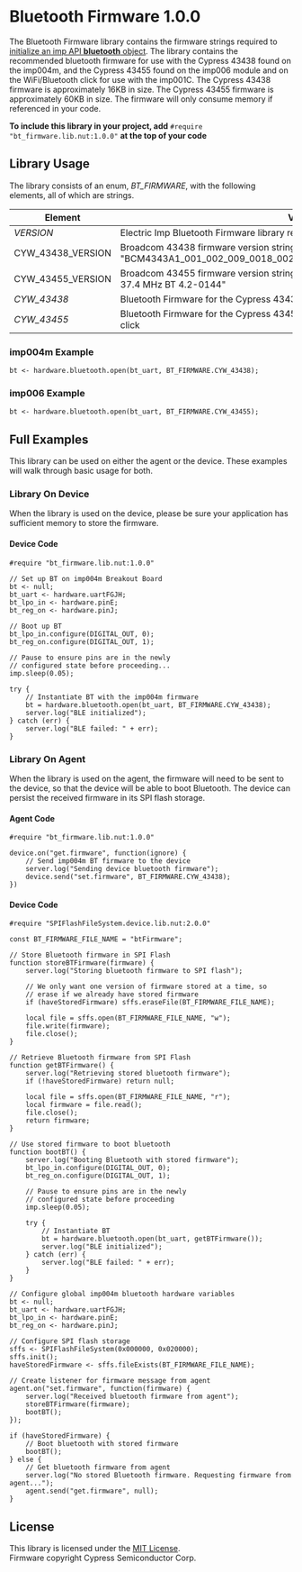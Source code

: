 # Bluetooth Firmware 1.0.0 #

The Bluetooth Firmware library contains the firmware strings required to [initialize an imp API **bluetooth** object](https://developer.electricimp.com/api/hardware/bluetooth/open). The library contains the recommended bluetooth firmware for use with the Cypress 43438 found on the imp004m, and the Cypress 43455 found on the imp006 module and on the WiFi/Bluetooth click for use with the imp001C. The Cypress 43438 firmware is approximately 16KB in size. The Cypress 43455 firmware is approximately 60KB in size. The firmware will only consume memory if referenced in your code.

**To include this library in your project, add** `#require "bt_firmware.lib.nut:1.0.0"` **at the top of your code**

## Library Usage ##

The library consists of an enum, *BT_FIRMWARE*, with the following elements, all of which are strings.

| Element | Value |
| --- | --- |
| *VERSION* | Electric Imp Bluetooth Firmware library release version |
| CYW_43438_VERSION | Broadcom 43438 firmware version string "BCM4343A1_001_002_009_0018_0028_Generic_UART_37_4MHz_wlbga_ref_hcd" |
| CYW_43455_VERSION | Broadcom 43455 firmware version string "BCM4345C0 Murata Type-1MW UART 37.4 MHz BT 4.2-0144" |
| *CYW_43438* | Bluetooth Firmware for the Cypress 43438 found on the imp004m |
| *CYW_43455* | Bluetooth Firmware for the Cypress 43455 found on the imp006 and WiFi/Bluetooth click |

### imp004m Example ###

```squirrel
bt <- hardware.bluetooth.open(bt_uart, BT_FIRMWARE.CYW_43438);
```

### imp006 Example ###

```squirrel
bt <- hardware.bluetooth.open(bt_uart, BT_FIRMWARE.CYW_43455);
```

## Full Examples ##

This library can be used on either the agent or the device. These examples will walk through basic usage for both.

### Library On Device ###

When the library is used on the device, please be sure your application has sufficient memory to store the firmware.

#### Device Code ####

```squirrel
#require "bt_firmware.lib.nut:1.0.0"

// Set up BT on imp004m Breakout Board
bt <- null;
bt_uart <- hardware.uartFGJH;
bt_lpo_in <- hardware.pinE;
bt_reg_on <- hardware.pinJ;

// Boot up BT
bt_lpo_in.configure(DIGITAL_OUT, 0);
bt_reg_on.configure(DIGITAL_OUT, 1);

// Pause to ensure pins are in the newly
// configured state before proceeding...
imp.sleep(0.05);

try {
    // Instantiate BT with the imp004m firmware
    bt = hardware.bluetooth.open(bt_uart, BT_FIRMWARE.CYW_43438);
    server.log("BLE initialized");
} catch (err) {
    server.log("BLE failed: " + err);
}
```

### Library On Agent ###

When the library is used on the agent, the firmware will need to be sent to the device, so that the device will be able to boot Bluetooth. The device can persist the received firmware in its SPI flash storage.

#### Agent Code ####

```squirrel
#require "bt_firmware.lib.nut:1.0.0"

device.on("get.firmware", function(ignore) {
    // Send imp004m BT firmware to the device
    server.log("Sending device bluetooth firmware");
    device.send("set.firmware", BT_FIRMWARE.CYW_43438);
})
```

#### Device Code ####

```squirrel
#require "SPIFlashFileSystem.device.lib.nut:2.0.0"

const BT_FIRMWARE_FILE_NAME = "btFirmware";

// Store Bluetooth firmware in SPI Flash
function storeBTFirmware(firmware) {
    server.log("Storing bluetooth firmware to SPI flash");

    // We only want one version of firmware stored at a time, so
    // erase if we already have stored firmware
    if (haveStoredFirmware) sffs.eraseFile(BT_FIRMWARE_FILE_NAME);

    local file = sffs.open(BT_FIRMWARE_FILE_NAME, "w");
    file.write(firmware);
    file.close();
}

// Retrieve Bluetooth firmware from SPI Flash
function getBTFirmware() {
    server.log("Retrieving stored bluetooth firmware");
    if (!haveStoredFirmware) return null;

    local file = sffs.open(BT_FIRMWARE_FILE_NAME, "r");
    local firmware = file.read();
    file.close();
    return firmware;
}

// Use stored firmware to boot bluetooth
function bootBT() {
    server.log("Booting Bluetooth with stored firmware");
    bt_lpo_in.configure(DIGITAL_OUT, 0);
    bt_reg_on.configure(DIGITAL_OUT, 1);

    // Pause to ensure pins are in the newly
    // configured state before proceeding
    imp.sleep(0.05);

    try {
        // Instantiate BT
        bt = hardware.bluetooth.open(bt_uart, getBTFirmware());
        server.log("BLE initialized");
    } catch (err) {
        server.log("BLE failed: " + err);
    }
}

// Configure global imp004m bluetooth hardware variables
bt <- null;
bt_uart <- hardware.uartFGJH;
bt_lpo_in <- hardware.pinE;
bt_reg_on <- hardware.pinJ;

// Configure SPI flash storage
sffs <- SPIFlashFileSystem(0x000000, 0x020000);
sffs.init();
haveStoredFirmware <- sffs.fileExists(BT_FIRMWARE_FILE_NAME);

// Create listener for firmware message from agent
agent.on("set.firmware", function(firmware) {
    server.log("Received bluetooth firmware from agent");
    storeBTFirmware(firmware);
    bootBT();
});

if (haveStoredFirmware) {
    // Boot bluetooth with stored firmware
    bootBT();
} else {
    // Get bluetooth firmware from agent
    server.log("No stored Bluetooth firmware. Requesting firmware from agent...");
    agent.send("get.firmware", null);
}
```

## License ##

This library is licensed under the [MIT License](./LICENSE).<br />Firmware copyright Cypress Semiconductor Corp.

